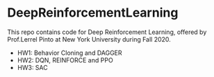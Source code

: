 # DeepReinforcementLearning

This repo contains code for Deep Reinforcement Learning, offered by Prof.Lerrel Pinto at New York University during Fall 2020.
* HW1: Behavior Cloning and DAGGER
* HW2: DQN, REINFORCE and PPO
* HW3: SAC
